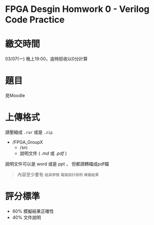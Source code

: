 FPGA Desgin Homwork 0 - Verilog Code Practice
=========================

# 繳交時間

03/07(一) 晚上19:00，逾時拒收以0分計算

# 題目

見Moodle

# 上傳格式

請壓縮成 `.rar` 或是 `.zip`

- /FPGA_GroupX
  - /src
  - 說明文件 ( *.md* 或 *.pdf* )

說明文件可以是 word 或是 ppt ， 但都請轉檔成pdf檔

> 內容至少要有 `組員學號`  `電路設計說明` `模擬結果`

# 評分標準

- 60% 模擬結果正確性
- 40% 文件說明
